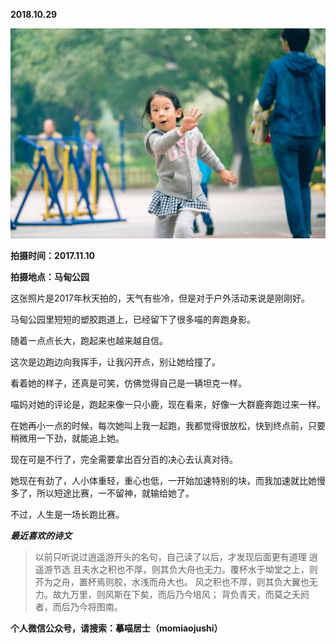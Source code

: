 
          
            
**2018.10.29**



![](img/51001-68bb681451c399c4.jpg)




**拍摄时间：2017.11.10**

**拍摄地点：马甸公园**

这张照片是2017年秋天拍的，天气有些冷，但是对于户外活动来说是刚刚好。

马甸公园里短短的塑胶跑道上，已经留下了很多喵的奔跑身影。

随着一点点长大，跑起来也越来越自信。

这次是边跑边向我挥手，让我闪开点，别让她给撞了。

看着她的样子，还真是可笑，仿佛觉得自己是一辆坦克一样。

喵妈对她的评论是，跑起来像一只小鹿，现在看来，好像一大群鹿奔跑过来一样。

在她再小一点的时候，每次她叫上我一起跑，我都觉得很放松，快到终点前，只要稍微用一下劲，就能追上她。

现在可是不行了，完全需要拿出百分百的决心去认真对待。

她现在有劲了，人小体重轻，重心也低，一开始加速特别的块，而我加速就比她慢多了，所以短途比赛，一不留神，就输给她了。

不过，人生是一场长跑比赛。


***最近喜欢的诗文***
>以前只听说过逍遥游开头的名句，自己读了以后，才发现后面更有道理
逍遥游节选
且夫水之积也不厚，则其负大舟也无力。覆杯水于坳堂之上，则芥为之舟，置杯焉则胶，水浅而舟大也。
风之积也不厚，则其负大翼也无力。故九万里，则风斯在下矣，而后乃今培风；
背负青天，而莫之夭阏者，而后乃今将图南。




**个人微信公众号，请搜索：摹喵居士（momiaojushi）**

          
        